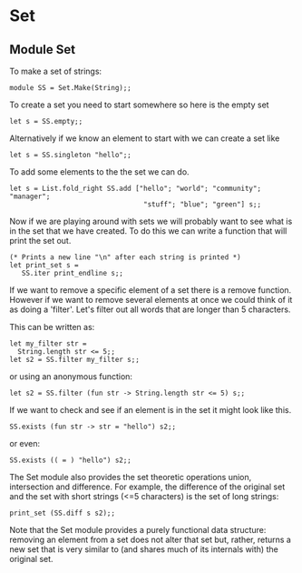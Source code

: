 <!-- ((! set title Set !)) -->

# Set
## Module Set
To make a set of strings:

```tryocaml
module SS = Set.Make(String);;
```
To create a set you need to start somewhere so here is the empty set

```tryocaml
let s = SS.empty;;
```
Alternatively if we know an element to start with we can create a set
like

```tryocaml
let s = SS.singleton "hello";;
```
To add some elements to the the set we can do.

```tryocaml
let s = List.fold_right SS.add ["hello"; "world"; "community"; "manager";
                                 "stuff"; "blue"; "green"] s;;
```
Now if we are playing around with sets we will probably want to see what
is in the set that we have created. To do this we can write a function
that will print the set out.

```tryocaml
(* Prints a new line "\n" after each string is printed *)
let print_set s = 
   SS.iter print_endline s;;
```
If we want to remove a specific element of a set there is a remove
function. However if we want to remove several elements at once we could
think of it as doing a 'filter'. Let's filter out all words that are
longer than 5 characters.

This can be written as:

```tryocaml
let my_filter str =
  String.length str <= 5;;
let s2 = SS.filter my_filter s;;
```
or using an anonymous function:

```tryocaml
let s2 = SS.filter (fun str -> String.length str <= 5) s;;
```
If we want to check and see if an element is in the set it might look
like this.

```tryocaml
SS.exists (fun str -> str = "hello") s2;;
```
or even:

```tryocaml
SS.exists (( = ) "hello") s2;;
```
The Set module also provides the set theoretic operations union,
intersection and difference. For example, the difference of the original
set and the set with short strings (\<=5 characters) is the set of long
strings:

```tryocaml
print_set (SS.diff s s2);;
```
Note that the Set module provides a purely functional data structure:
removing an element from a set does not alter that set but, rather,
returns a new set that is very similar to (and shares much of its
internals with) the original set.


